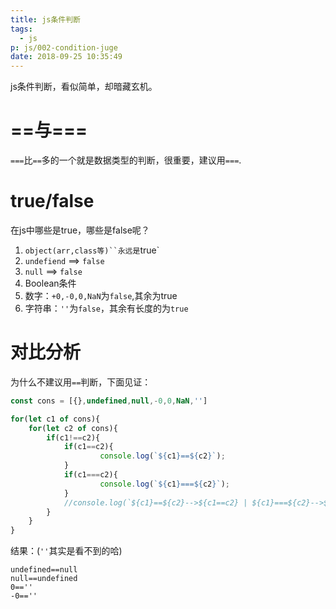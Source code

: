 ```yaml
---
title: js条件判断
tags:
  - js
p: js/002-condition-juge
date: 2018-09-25 10:35:49
---
```


js条件判断，看似简单，却暗藏玄机。

# ==与===

`===`比`==`多的一个就是数据类型的判断，很重要，建议用`===`.

# true/false

在js中哪些是true，哪些是false呢？

1.  ```object(arr,class等)``永远是```true\`
2.  `undefiend` ==> `false`
3.  `null` ==> `false`
4.  Boolean条件
5.  数字：`+0,-0,0,NaN`为`false`,其余为true
6.  字符串：`''`为`false`，其余有长度的为`true`

# 对比分析

为什么不建议用`==`判断，下面见证：

```js
const cons = [{},undefined,null,-0,0,NaN,'']

for(let c1 of cons){
    for(let c2 of cons){
        if(c1!==c2){
            if(c1==c2){
                    console.log(`${c1}==${c2}`);
            }
            if(c1===c2){
                    console.log(`${c1}===${c2}`);
            }
            //console.log(`${c1}==${c2}-->${c1==c2} | ${c1}===${c2}-->${c1===c2}`);
        }
    }
}
```

结果：(`''`其实是看不到的哈)

    undefined==null
    null==undefined
    0==''
    -0==''
